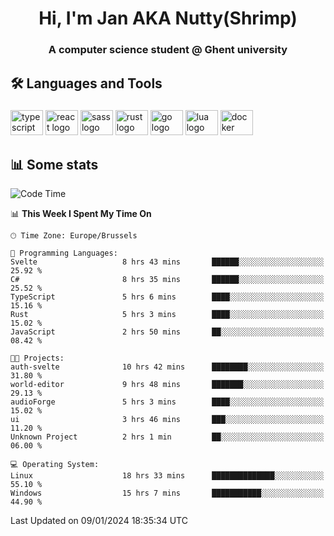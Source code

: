 <h1 align="center">Hi, I'm Jan AKA Nutty(Shrimp)</h1>
<h3 align="center">A computer science student @ Ghent university</h3>

<h2 align="left">🛠️ Languages and Tools</h2>

###

<div align="left">
  <img src="https://cdn.jsdelivr.net/gh/devicons/devicon/icons/typescript/typescript-original.svg" height="40" width="52" alt="typescript logo"  />
  <img src="https://cdn.jsdelivr.net/gh/devicons/devicon/icons/react/react-original.svg" height="40" width="52" alt="react logo"  />
  <img src="https://cdn.jsdelivr.net/gh/devicons/devicon/icons/sass/sass-original.svg" height="40" width="52" alt="sass logo"  />
  <img src="https://cdn.jsdelivr.net/gh/devicons/devicon/icons/rust/rust-plain.svg" height="40" width="52" alt="rust logo"  />
  <img src="https://cdn.jsdelivr.net/gh/devicons/devicon/icons/go/go-original.svg" height="40" width="52" alt="go logo"  />
  <img src="https://cdn.jsdelivr.net/gh/devicons/devicon/icons/lua/lua-original.svg" height="40" width="52" alt="lua logo"  />
  <img src="https://cdn.jsdelivr.net/gh/devicons/devicon/icons/docker/docker-original.svg" height="40" width="52" alt="docker logo"  />
</div>

<h2>📊 Some stats</h2>

<!--START_SECTION:waka-->
![Code Time](http://img.shields.io/badge/Code%20Time-4%2C107%20hrs%2052%20mins-blue)

📊 **This Week I Spent My Time On** 

```text
🕑︎ Time Zone: Europe/Brussels

💬 Programming Languages: 
Svelte                   8 hrs 43 mins       ██████░░░░░░░░░░░░░░░░░░░   25.92 % 
C#                       8 hrs 35 mins       ██████░░░░░░░░░░░░░░░░░░░   25.52 % 
TypeScript               5 hrs 6 mins        ████░░░░░░░░░░░░░░░░░░░░░   15.16 % 
Rust                     5 hrs 3 mins        ████░░░░░░░░░░░░░░░░░░░░░   15.02 % 
JavaScript               2 hrs 50 mins       ██░░░░░░░░░░░░░░░░░░░░░░░   08.42 % 

🐱‍💻 Projects: 
auth-svelte              10 hrs 42 mins      ████████░░░░░░░░░░░░░░░░░   31.80 % 
world-editor             9 hrs 48 mins       ███████░░░░░░░░░░░░░░░░░░   29.13 % 
audioForge               5 hrs 3 mins        ████░░░░░░░░░░░░░░░░░░░░░   15.02 % 
ui                       3 hrs 46 mins       ███░░░░░░░░░░░░░░░░░░░░░░   11.20 % 
Unknown Project          2 hrs 1 min         ██░░░░░░░░░░░░░░░░░░░░░░░   06.00 % 

💻 Operating System: 
Linux                    18 hrs 33 mins      ██████████████░░░░░░░░░░░   55.10 % 
Windows                  15 hrs 7 mins       ███████████░░░░░░░░░░░░░░   44.90 % 
```


 Last Updated on 09/01/2024 18:35:34 UTC
<!--END_SECTION:waka-->
